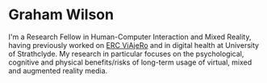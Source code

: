# Graham Wilson
I'm a Research Fellow in Human-Computer Interaction and Mixed Reality, having previously worked on [ERC ViAjeRo](https://viajero-project.org/) and in digital health at University of Strathclyde. My research in particular focuses on the psychological, cognitive and physical benefits/risks of long-term usage of virtual, mixed and augmented reality media.

[<i class="ai ai-google-scholar-square ai-3x"></i>](https://scholar.google.co.uk/citations?user=764EOYUAAAAJ&hl=en) [<i class="ai ai-dblp-square ai-3x"></i>](https://dblp.org/pid/174/5653.html)
